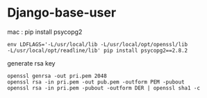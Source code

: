 # Django-base-user

mac : pip install psycopg2
```
env LDFLAGS='-L/usr/local/lib -L/usr/local/opt/openssl/lib
-L/usr/local/opt/readline/lib' pip install psycopg2==2.8.2
```

generate rsa key
```
openssl genrsa -out pri.pem 2048
openssl rsa -in pri.pem -out pub.pem -outform PEM -pubout
openssl rsa -in pri.pem -pubout -outform DER | openssl sha1 -c
```